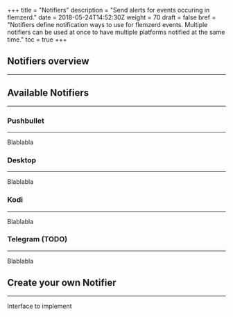 +++
title = "Notifiers"
description = "Send alerts for events occuring in flemzerd."
date = 2018-05-24T14:52:30Z
weight = 70
draft = false
bref = "Notifiers define notification ways to use for flemzerd events. Multiple notifiers can be used at once to have multiple platforms notified at the same time."
toc = true
+++

## Notifiers overview
---

## Available Notifiers
---

### Pushbullet
---
 Blablabla

### Desktop
---
 Blablabla

### Kodi
---
 Blablabla

### Telegram (TODO)
---
 Blablabla

## Create your own Notifier
---

Interface to implement
